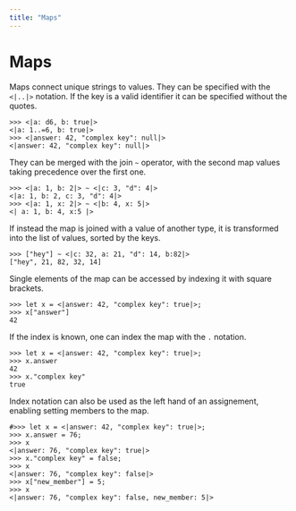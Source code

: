```yaml
---
title: "Maps"
---
```

# Maps
Maps connect unique strings to values. They can be specified with the `<|..|>` notation. If the key is a valid identifier it can be specified without the quotes.
```dices
>>> <|a: d6, b: true|>
<|a: 1..=6, b: true|>
>>> <|answer: 42, "complex key": null|>
<|answer: 42, "complex key": null|>
```

They can be merged with the join `~` operator, with the second map values taking precedence over the first one.
```dices
>>> <|a: 1, b: 2|> ~ <|c: 3, "d": 4|>
<|a: 1, b: 2, c: 3, "d": 4|>
>>> <|a: 1, x: 2|> ~ <|b: 4, x: 5|>
<| a: 1, b: 4, x:5 |>
```
If instead the map is joined with a value of another type, it is transformed into the list of values, sorted by the keys.
```dices
>>> ["hey"] ~ <|c: 32, a: 21, "d": 14, b:82|>
["hey", 21, 82, 32, 14]
```

Single elements of the map can be accessed by indexing it with square brackets.
```dices
>>> let x = <|answer: 42, "complex key": true|>;
>>> x["answer"]
42
```
If the index is known, one can index the map with the `.` notation.
```dices
>>> let x = <|answer: 42, "complex key": true|>;
>>> x.answer
42
>>> x."complex key"
true
```

Index notation can also be used as the left hand of an assignement, enabling setting members to the map.
```dices
#>>> let x = <|answer: 42, "complex key": true|>;
>>> x.answer = 76;
>>> x
<|answer: 76, "complex key": true|>
>>> x."complex key" = false;
>>> x
<|answer: 76, "complex key": false|>
>>> x["new_member"] = 5;
>>> x
<|answer: 76, "complex key": false, new_member: 5|>
```